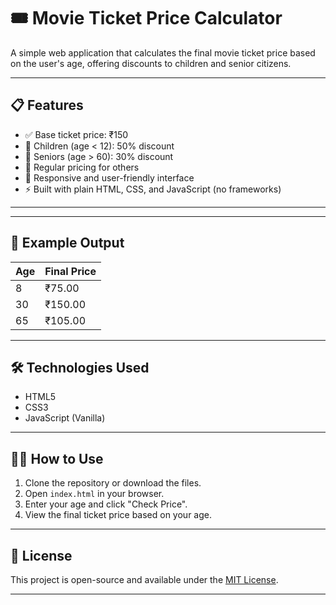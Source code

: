 # 🎟️ Movie Ticket Price Calculator

A simple web application that calculates the final movie ticket price based on the user's age, offering discounts to children and senior citizens.

---

## 📋 Features

- ✅ Base ticket price: ₹150
- 👶 Children (age < 12): 50% discount
- 👴 Seniors (age > 60): 30% discount
- 👨 Regular pricing for others
- 📱 Responsive and user-friendly interface
- ⚡ Built with plain HTML, CSS, and JavaScript (no frameworks)

---


---

## 🧪 Example Output

| Age | Final Price |
|-----|-------------|
| 8   | ₹75.00      |
| 30  | ₹150.00     |
| 65  | ₹105.00     |

---

## 🛠️ Technologies Used

- HTML5
- CSS3
- JavaScript (Vanilla)

---

## 🧑‍💻 How to Use

1. Clone the repository or download the files.
2. Open `index.html` in your browser.
3. Enter your age and click "Check Price".
4. View the final ticket price based on your age.

---

## 📄 License

This project is open-source and available under the [MIT License](LICENSE).

---





